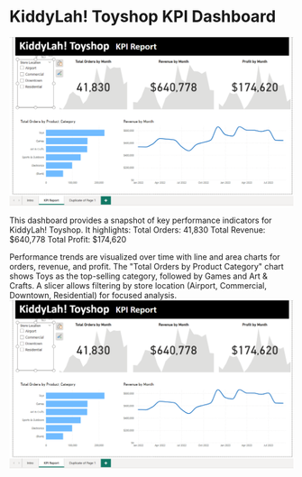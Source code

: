 #  KiddyLah! Toyshop KPI Dashboard

![alt_text](https://github.com/bacdillon/PowerBI/blob/main/KiddyLah!%20Toy%20Shop/kpi%20.png)

This dashboard provides a snapshot of key performance indicators for KiddyLah! Toyshop. It highlights:
Total Orders: 41,830
Total Revenue: $640,778
Total Profit: $174,620

Performance trends are visualized over time with line and area charts for orders, revenue, and profit. The "Total Orders by Product Category" chart shows Toys as the top-selling category, followed by Games and Art & Crafts.
A slicer allows filtering by store location (Airport, Commercial, Downtown, Residential) for focused analysis.
![alt_text](https://github.com/bacdillon/PowerBI/blob/main/KiddyLah!%20Toy%20Shop/kpi%20.png)
